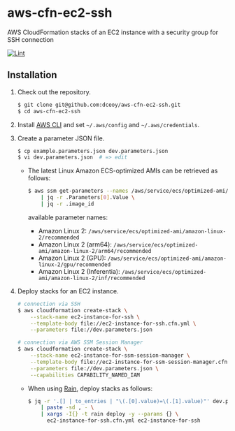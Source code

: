 aws-cfn-ec2-ssh
===============

AWS CloudFormation stacks of an EC2 instance with a security group for SSH connection

[![Lint](https://github.com/dceoy/aws-cfn-ec2-ssh/actions/workflows/lint.yml/badge.svg)](https://github.com/dceoy/aws-cfn-ec2-ssh/actions/workflows/lint.yml)

Installation
------------

1.  Check out the repository.

    ```sh
    $ git clone git@github.com:dceoy/aws-cfn-ec2-ssh.git
    $ cd aws-cfn-ec2-ssh
    ```

2.  Install [AWS CLI](https://aws.amazon.com/cli/) and set `~/.aws/config` and `~/.aws/credentials`.

3.  Create a parameter JSON file.

    ```sh
    $ cp example.parameters.json dev.parameters.json
    $ vi dev.parameters.json  # => edit
    ```

    - The latest Linux Amazon ECS-optimized AMIs can be retrieved as follows:

      ```sh
      $ aws ssm get-parameters --names /aws/service/ecs/optimized-ami/amazon-linux-2/recommended \
          | jq -r .Parameters[0].Value \
          | jq -r .image_id
      ```

      available parameter names:
      - Amazon Linux 2: `/aws/service/ecs/optimized-ami/amazon-linux-2/recommended`
      - Amazon Linux 2 (arm64): `/aws/service/ecs/optimized-ami/amazon-linux-2/arm64/recommended`
      - Amazon Linux 2 (GPU): `/aws/service/ecs/optimized-ami/amazon-linux-2/gpu/recommended`
      - Amazon Linux 2 (Inferentia): `/aws/service/ecs/optimized-ami/amazon-linux-2/inf/recommended`

4.  Deploy stacks for an EC2 instance.

    ```sh
    # connection via SSH
    $ aws cloudformation create-stack \
        --stack-name ec2-instance-for-ssh \
        --template-body file://ec2-instance-for-ssh.cfn.yml \
        --parameters file://dev.parameters.json

    # connection via AWS SSM Session Manager
    $ aws cloudformation create-stack \
        --stack-name ec2-instance-for-ssm-session-manager \
        --template-body file://ec2-instance-for-ssm-session-manager.cfn.yml \
        --parameters file://dev.parameters.json \
        --capabilities CAPABILITY_NAMED_IAM
    ```

    - When using [Rain](https://github.com/aws-cloudformation/rain), deploy stacks as follows:

      ```sh
      $ jq -r '.[] | to_entries | "\(.[0].value)=\(.[1].value)"' dev.parameters.json \
          | paste -sd , - \
          | xargs -I{} -t rain deploy -y --params {} \
            ec2-instance-for-ssh.cfn.yml ec2-instance-for-ssh
      ```
